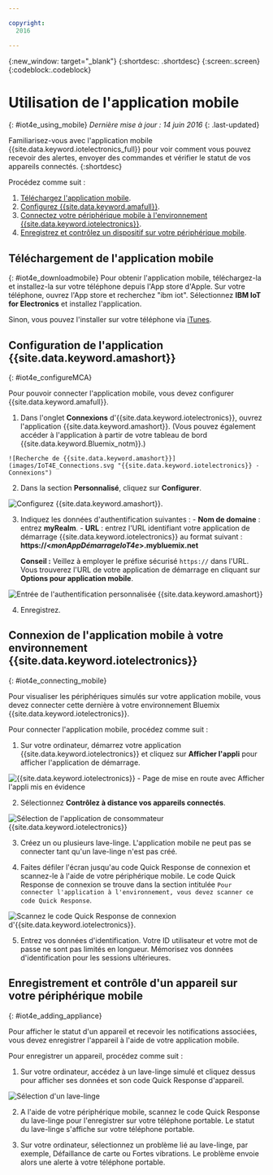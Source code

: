 ```yaml
---

copyright:
  2016

---
```



<!-- Common attributes used in the template are defined as follows: -->
{:new_window: target="_blank"}
{:shortdesc: .shortdesc}
{:screen:.screen}
{:codeblock:.codeblock}

# Utilisation de l'application mobile
{: #iot4e_using_mobile}
*Dernière mise à jour : 14 juin 2016*
{: .last-updated}

Familiarisez-vous avec l'application mobile
{{site.data.keyword.iotelectronics_full}} pour voir comment vous
pouvez recevoir des alertes, envoyer des commandes et vérifier le statut de vos
appareils connectés.
{:shortdesc}

Procédez comme suit :
1. [Téléchargez l'application mobile](#iot4e_downloadmobile).
2. [Configurez {{site.data.keyword.amafull}}](#iot4e_configureMCA).
3. [Connectez votre périphérique mobile à l'environnement {{site.data.keyword.iotelectronics}}](#iot4e_connecting_mobile).
4. [Enregistrez et contrôlez un dispositif sur votre périphérique mobile](#iot4e_adding_appliance).


 ## Téléchargement de l'application mobile
 {: #iot4e_downloadmobile}
 Pour obtenir l'application mobile, téléchargez-la et installez-la sur votre
téléphone depuis l'App store d'Apple.  Sur votre téléphone, ouvrez l'App store
et recherchez "ibm iot". Sélectionnez **IBM IoT for
Electronics** et installez l'application.

 Sinon, vous pouvez l'installer sur votre téléphone via [iTunes](https://itunes.apple.com/us/app/ibm-iot-for-electronics/id1103404928?ls=1&mt=8).

## Configuration de l'application {{site.data.keyword.amashort}}
{: #iot4e_configureMCA}

Pour pouvoir connecter l'application mobile, vous devez configurer
{{site.data.keyword.amafull}}.  

  1. Dans l'onglet **Connexions**
d'{{site.data.keyword.iotelectronics}}, ouvrez l'application {{site.data.keyword.amashort}}. (Vous pouvez également accéder à l'application à partir de votre tableau de
bord {{site.data.keyword.Bluemix_notm}}.)  

    ![Recherche de {{site.data.keyword.amashort}}](images/IoT4E_Connections.svg "{{site.data.keyword.iotelectronics}} - Connexions")

  2. Dans la section **Personnalisé**, cliquez sur
**Configurer**.

   ![Configurez {{site.data.keyword.amashort}}.](images/MCA_config_pg.svg "{{site.data.keyword.amashort}} Set Up Authentication page")  

  3. Indiquez les données d'authentification suivantes :
    - **Nom de domaine** : entrez **myRealm**.
    - **URL** : entrez l'URL identifiant votre
application de démarrage {{site.data.keyword.iotelectronics}}
au format suivant : **https://<*monAppDémarrageIoT4e*>.mybluemix.net**  

      **Conseil :** Veillez à employer le préfixe
sécurisé `https://` dans l'URL. Vous trouverez l'URL de votre
application de démarrage en cliquant sur **Options pour application mobile**.

  ![ Entrée de l'authentification personnalisée {{site.data.keyword.amashort}}](images/MCA_config_pg2.svg "{{site.data.keyword.amashort}} - Entrée de l'authentification personnalisée")  

  4. Enregistrez.

## Connexion de l'application mobile à votre environnement {{site.data.keyword.iotelectronics}}
{: #iot4e_connecting_mobile}

Pour visualiser les périphériques simulés sur votre application mobile,
vous devez connecter cette dernière à votre environnement Bluemix {{site.data.keyword.iotelectronics}}.

Pour connecter l'application mobile, procédez comme suit :

  1. Sur votre ordinateur, démarrez votre application
{{site.data.keyword.iotelectronics}} et cliquez sur **Afficher
l'appli** pour afficher l'application de démarrage.  

  ![{{site.data.keyword.iotelectronics}} - Page de mise en route avec Afficher l'appli mis en évidence](images/IoT4E_getting_started.svg "{{site.data.keyword.iotelectronics}} - Page de mise en route avec Afficherl'appli")  

  2. Sélectionnez **Contrôlez à distance vos appareils connectés**.

  ![Sélection de l'application de consommateur {{site.data.keyword.iotelectronics}}](images/IoT4E_consumer_app.svg "{{site.data.keyword.iotelectronics}} - Application de consommateur")

  3. Créez un ou plusieurs lave-linge. L'application mobile ne peut pas se connecter tant qu'un lave-linge n'est pas créé.

  4.	Faites défiler l'écran jusqu'au code Quick Response de connexion et
scannez-le à l'aide de votre périphérique mobile. Le code Quick Response de
connexion se trouve dans la section intitulée `Pour connecter l'application à l'environnement, vous devez scanner ce code Quick Response`.

  ![Scannez le code Quick Response de connexion d'{{site.data.keyword.iotelectronics}}.](images/iot4e_mobile_connect_QR.svg "{{site.data.keyword.iotelectronics}}- Code Quick Response de connexion")


  5. Entrez vos données d'identification. Votre ID utilisateur et votre
mot de passe ne sont pas limités en longueur. Mémorisez vos données
d'identification pour les sessions ultérieures.  

## Enregistrement et contrôle d'un appareil sur votre périphérique mobile
{: #iot4e_adding_appliance}

Pour afficher le statut d'un appareil et recevoir les notifications
associées, vous devez enregistrer l'appareil à l'aide de votre application mobile.

Pour enregistrer un appareil, procédez comme suit :

  1. Sur votre ordinateur, accédez à un lave-linge simulé et cliquez
dessus pour afficher ses données et son code Quick Response d'appareil.

  ![Sélection d'un lave-linge](images/IoT4E_mobile_washer_QR.svg "Sélection d'un lave-linge")

  2.	A l'aide de votre périphérique mobile, scannez le code Quick
Response du lave-linge pour l'enregistrer sur votre téléphone portable. Le
statut du lave-linge s'affiche sur votre téléphone portable.

  3. Sur votre ordinateur, sélectionnez un problème lié au lave-linge,
par exemple, Défaillance de carte ou Fortes vibrations.  Le problème envoie
alors une alerte à votre téléphone portable.
